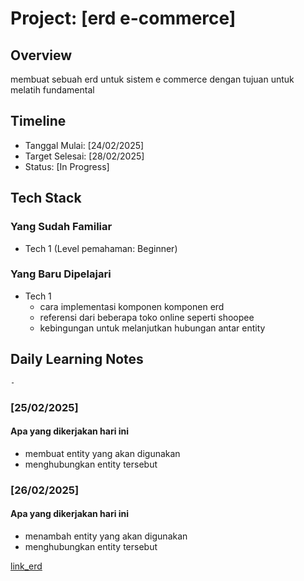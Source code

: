 # Project: [erd e-commerce]

## Overview
membuat sebuah erd untuk sistem e commerce dengan tujuan untuk melatih fundamental

## Timeline
- Tanggal Mulai: [24/02/2025]
- Target Selesai: [28/02/2025]
- Status: [In Progress]

## Tech Stack
### Yang Sudah Familiar
- Tech 1 (Level pemahaman: Beginner)

### Yang Baru Dipelajari
- Tech 1
  - cara implementasi komponen komponen erd
  - referensi dari beberapa toko online seperti shoopee
  - kebingungan untuk melanjutkan hubungan antar entity

## Daily Learning Notes
    -


### [25/02/2025]
#### Apa yang dikerjakan hari ini
- membuat entity yang akan digunakan
- menghubungkan entity tersebut


### [26/02/2025]
#### Apa yang dikerjakan hari ini
- menambah entity yang akan digunakan
- menghubungkan entity tersebut


[link_erd](https://excalidraw.com/#json=TMxGWu9bWZvDar40Q2yR4,MpmCTmvi7yzBsWSuZYfXVQ)